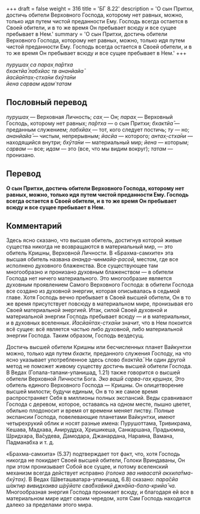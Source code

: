 +++
draft = false
weight = 316
title = 'БГ 8.22'
description = 'О сын Притхи, достичь обители Верховного Господа, которому нет равных, можно, только идя путем чистой преданности Ему. Господь всегда остается в Своей обители, и в то же время Он пребывает всюду и все сущее пребывает в Нем.'
summary = 'О сын Притхи, достичь обители Верховного Господа, которому нет равных, можно, только идя путем чистой преданности Ему. Господь всегда остается в Своей обители, и в то же время Он пребывает всюду и все сущее пребывает в Нем.'
+++

_пурушах̣ са парах̣ па̄ртха  
бхактйа̄ лабхйас тв ананйайа̄  
йасйа̄нтах̣-стха̄ни бхӯта̄ни  
йена сарвам идам̇ татам_

## Пословный перевод

_пурушах̣_ — Верховная Личность; _сах̣_ — Он; _парах̣_ — Верховный Господь, которому нет равных; _па̄ртха_ — о сын Притхи; _бхактйа̄_ — преданным служением; _лабхйах̣_ — тот, кого следует постичь; _ту_ — но; _ананйайа̄_ — чистым, непрерывным; _йасйа_ — которого; _антах̣_\-_стха̄ни_ — находящийся внутри; _бхӯта̄ни_ — материальный мир; _йена_ — которым; _сарвам_ — все; _идам_ — это (все, что мы видим вокруг); _татам_ — пронизано.

## Перевод

**О сын Притхи, достичь обители Верховного Господа, которому нет равных, можно, только идя путем чистой преданности Ему. Господь всегда остается в Своей обители, и в то же время Он пребывает всюду и все сущее пребывает в Нем.**

## Комментарий

Здесь ясно сказано, что высшая обитель, достигнув которой живые существа никогда не возвращаются в материальный мир, — это обитель Кришны, Верховной Личности. В «Брахма-самхите» эта высшая обитель названа _ананда-чинмайа-расой,_ местом, где все исполнено духовного блаженства. Все существующее там многообразно и пронизано духовным блаженством — в обители Господа нет ничего материального. Это многообразие является духовным проявлением Самого Верховного Господа: в обители Господа все создано из духовной энергии, которая описывалась в седьмой главе. Хотя Господь вечно пребывает в Своей высшей обители, Он в то же время присутствует повсюду в материальном мире, пронизывая его Своей материальной энергией. Итак, силой Своей духовной и материальной энергии Господь пребывает всюду — и в материальных, и в духовных вселенных. _Йасйа̄нтах̣-стха̄ни_ значит, что в Нем покоится всё сущее: всё является частью либо духовной, либо материальной энергии Господа. Таким образом, Господь вездесущ.

Достичь высшей обители Кришны или бесчисленных планет Вайкунтхи можно, только идя путем _бхакти,_ преданного служения Господу, на что ясно указывает употребленное здесь слово _бхактйа̄._ Ни один другой метод не поможет живому существу достичь высшей обители Господа. В Ведах (Гопала-тапани-упанишад, 1.21) также говорится о высшей обители Верховной Личности Бога. _Эко ваш́ӣ сарва-гах̣ кр̣шн̣ах̣._ Это обитель единого Верховного Господа — Кришны. Он олицетворение высшей милости; будучи единым, Он в то же самое время распространяет Себя в миллионы полных экспансий. Веды сравнивают Господа с деревом, которое, оставаясь на одном месте, пышно цветет, обильно плодоносит и время от времени меняет листву. Полные экспансии Господа, повелевающие планетами Вайкунтхи, имеют четырехрукий облик и носят разные имена: Пурушоттама, Тривикрама, Кешава, Мадхава, Анируддха, Хришикеша, Санкаршана, Прадьюмна, Шридхара, Ва̄судева, Дамодара, Джанардана, Нараяна, Вамана, Падманабха и т. д.

«Брахма-самхита» (5.37) подтверждает тот факт, что, хотя Господь никогда не покидает Своей высшей обители, Голоки Вриндаваны, Он при этом пронизывает Собой все сущее, и потому вселенский механизм всегда действует исправно _(голока эва нивасатй акхила̄тма-бхӯтах̣)._ В Ведах (Шветашватара-упанишад, 6.8) сказано: _пара̄сйа ш́актир вивидхаива ш́рӯйате сва̄бха̄викӣ джн̃а̄на-бала-крийа̄ ча._ Многообразная энергия Господа проникает всюду, и благодаря ей все в материальном мире идет своим чередом, хотя Сам Господь находится далеко за пределами этого мира.
